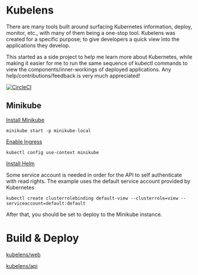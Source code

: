 # Kubelens

There are many tools built around surfacing Kubernetes information, deploy, monitor, etc., with many of them being a one-stop tool. Kubelens was created for a specific purpose; to give developers a quick view into the applications they develop. 

This started as a side project to help me learn more about Kubernetes, while making it easier for me to run the same sequence of kubectl commands to view the components/inner-workings of deployed applications. Any help/contributions/feedback is very much appreciated!

[![CircleCI](https://circleci.com/gh/kubelens/kubelens/tree/master.svg?style=svg)](https://circleci.com/gh/kubelens/kubelens/tree/master)

## Minikube 

[Install Minikube](https://kubernetes.io/docs/setup/learning-environment/minikube/)

`minikube start -p minikube-local`

[Enable Ingress](https://kubernetes.io/docs/tasks/access-application-cluster/ingress-minikube/)

`kubectl config use-context minikube`

[Install Helm](https://helm.sh/docs/using_helm/)

Some service account is needed in order for the API to self authenticate with read rights. The example uses the default service account provided by Kubernetes

`kubectl create clusterrolebinding default-view --clusterrole=view --serviceaccount=default:default`

After that, you should be set to deploy to the Minikube instance.

# Build & Deploy

[kubelens/web](https://github.com/kubelens/kubelens/tree/staging/web#build--deploy)

[kubelens/api](https://github.com/kubelens/kubelens/tree/staging/api#build--deploy)
